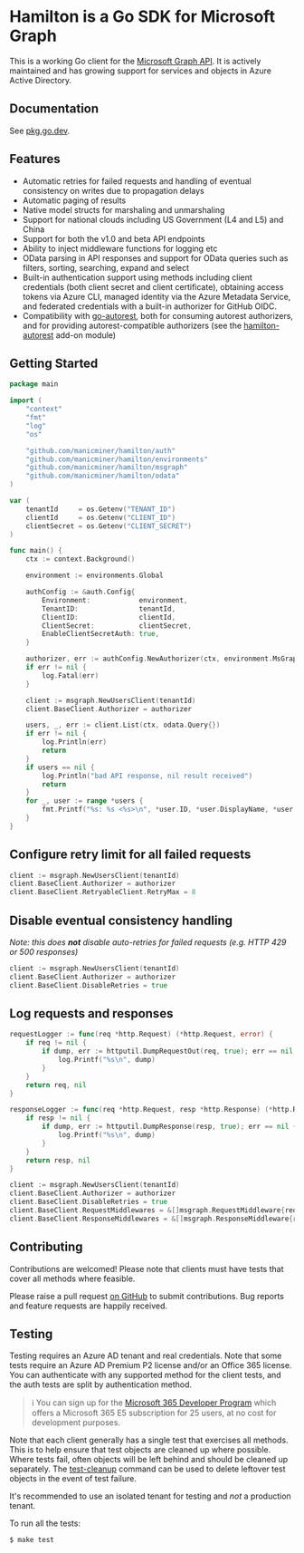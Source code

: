 # Hamilton is a Go SDK for Microsoft Graph

This is a working Go client for the [Microsoft Graph API][ms-graph-docs]. It is actively maintained and has growing
support for services and objects in Azure Active Directory.

## Documentation

See [pkg.go.dev](https://pkg.go.dev/github.com/manicminer/hamilton).

## Features

- Automatic retries for failed requests and handling of eventual consistency on writes due to propagation delays
- Automatic paging of results
- Native model structs for marshaling and unmarshaling
- Support for national clouds including US Government (L4 and L5) and China
- Support for both the v1.0 and beta API endpoints
- Ability to inject middleware functions for logging etc
- OData parsing in API responses and support for OData queries such as filters, sorting, searching, expand and select
- Built-in authentication support using methods including client credentials (both client secret and client certificate), obtaining access tokens via Azure CLI, managed identity via the Azure Metadata Service, and federated credentials with a built-in authorizer for GitHub OIDC.
- Compatibility with [go-autorest](https://github.com/Azure/go-autorest), both for consuming autorest authorizers, and for providing autorest-compatible authorizers (see the [hamilton-autorest](https://github.com/manicminer/hamilton-autorest) add-on module)

## Getting Started

```go
package main

import (
	"context"
	"fmt"
	"log"
	"os"

	"github.com/manicminer/hamilton/auth"
	"github.com/manicminer/hamilton/environments"
	"github.com/manicminer/hamilton/msgraph"
	"github.com/manicminer/hamilton/odata"
)

var (
	tenantId     = os.Getenv("TENANT_ID")
	clientId     = os.Getenv("CLIENT_ID")
	clientSecret = os.Getenv("CLIENT_SECRET")
)

func main() {
	ctx := context.Background()

	environment := environments.Global

	authConfig := &auth.Config{
		Environment:            environment,
		TenantID:               tenantId,
		ClientID:               clientId,
		ClientSecret:           clientSecret,
		EnableClientSecretAuth: true,
	}

	authorizer, err := authConfig.NewAuthorizer(ctx, environment.MsGraph)
	if err != nil {
		log.Fatal(err)
	}

	client := msgraph.NewUsersClient(tenantId)
	client.BaseClient.Authorizer = authorizer

	users, _, err := client.List(ctx, odata.Query{})
	if err != nil {
		log.Println(err)
		return
	}
	if users == nil {
		log.Println("bad API response, nil result received")
		return
	}
	for _, user := range *users {
		fmt.Printf("%s: %s <%s>\n", *user.ID, *user.DisplayName, *user.UserPrincipalName)
	}
}
```

## Configure retry limit for all failed requests

```go
client := msgraph.NewUsersClient(tenantId)
client.BaseClient.Authorizer = authorizer
client.BaseClient.RetryableClient.RetryMax = 8
```

## Disable eventual consistency handling

_Note: this does **not** disable auto-retries for failed requests (e.g. HTTP 429 or 500 responses)_

```go
client := msgraph.NewUsersClient(tenantId)
client.BaseClient.Authorizer = authorizer
client.BaseClient.DisableRetries = true
```

## Log requests and responses

```go
requestLogger := func(req *http.Request) (*http.Request, error) {
	if req != nil {
		if dump, err := httputil.DumpRequestOut(req, true); err == nil {
			log.Printf("%s\n", dump)
		}
	}
	return req, nil
}

responseLogger := func(req *http.Request, resp *http.Response) (*http.Response, error) {
	if resp != nil {
		if dump, err := httputil.DumpResponse(resp, true); err == nil {
			log.Printf("%s\n", dump)
		}
	}
	return resp, nil
}

client := msgraph.NewUsersClient(tenantId)
client.BaseClient.Authorizer = authorizer
client.BaseClient.DisableRetries = true
client.BaseClient.RequestMiddlewares = &[]msgraph.RequestMiddleware{requestLogger}
client.BaseClient.ResponseMiddlewares = &[]msgraph.ResponseMiddleware{responseLogger}
```

## Contributing

Contributions are welcomed! Please note that clients must have tests that cover all methods where feasible.

Please raise a pull request [on GitHub][gh-project] to submit contributions. Bug reports and feature requests are happily received.

## Testing

Testing requires an Azure AD tenant and real credentials. Note that some tests require an Azure AD Premium P2 license and/or an Office 365 license.
You can authenticate with any supported method for the client tests, and the auth tests are split by authentication method.

> ℹ️ You can sign up for the [Microsoft 365 Developer Program](https://developer.microsoft.com/en-us/microsoft-365/dev-program) which offers a Microsoft 365 E5 subscription for 25 users, at no cost for development purposes.

Note that each client generally has a single test that exercises all methods. This is to help ensure that test objects
are cleaned up where possible. Where tests fail, often objects will be left behind and should be cleaned up separately.
The [test-cleanup](https://github.com/manicminer/hamilton/tree/main/internal/cmd/test-cleanup) command can be used to
delete leftover test objects in the event of test failure.

It's recommended to use an isolated tenant for testing and _not_ a production tenant.

To run all the tests:
```shell
$ make test
```

[gh-project]: https://github.com/manicminer/hamilton
[ms-graph-docs]: https://docs.microsoft.com/en-us/graph/overview
